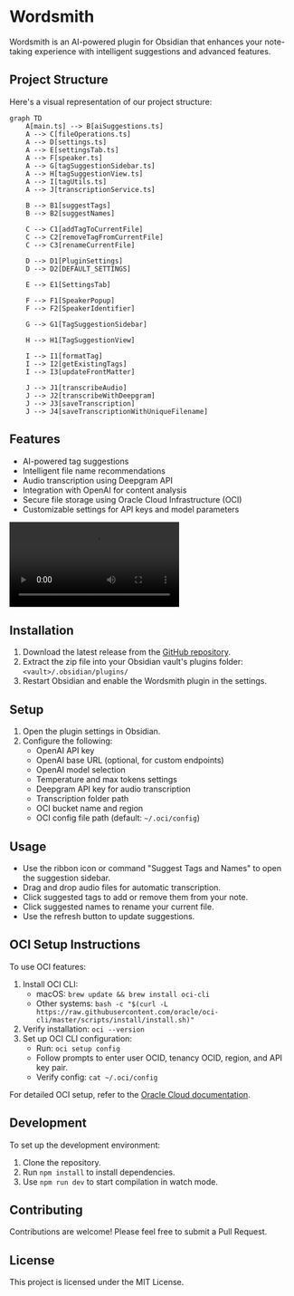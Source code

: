 # Wordsmith

Wordsmith is an AI-powered plugin for Obsidian that enhances your note-taking experience with intelligent suggestions and advanced features.

## Project Structure

Here's a visual representation of our project structure:


```mermaid
graph TD
    A[main.ts] --> B[aiSuggestions.ts]
    A --> C[fileOperations.ts]
    A --> D[settings.ts]
    A --> E[settingsTab.ts]
    A --> F[speaker.ts]
    A --> G[tagSuggestionSidebar.ts]
    A --> H[tagSuggestionView.ts]
    A --> I[tagUtils.ts]
    A --> J[transcriptionService.ts]

    B --> B1[suggestTags]
    B --> B2[suggestNames]

    C --> C1[addTagToCurrentFile]
    C --> C2[removeTagFromCurrentFile]
    C --> C3[renameCurrentFile]

    D --> D1[PluginSettings]
    D --> D2[DEFAULT_SETTINGS]

    E --> E1[SettingsTab]

    F --> F1[SpeakerPopup]
    F --> F2[SpeakerIdentifier]

    G --> G1[TagSuggestionSidebar]

    H --> H1[TagSuggestionView]

    I --> I1[formatTag]
    I --> I2[getExistingTags]
    I --> I3[updateFrontMatter]

    J --> J1[transcribeAudio]
    J --> J2[transcribeWithDeepgram]
    J --> J3[saveTranscription]
    J --> J4[saveTranscriptionWithUniqueFilename]
```


## Features

- AI-powered tag suggestions
- Intelligent file name recommendations
- Audio transcription using Deepgram API
- Integration with OpenAI for content analysis
- Secure file storage using Oracle Cloud Infrastructure (OCI)
- Customizable settings for API keys and model parameters

![Watch the demo video](demo1.mov)

## Installation

1. Download the latest release from the [GitHub repository](https://github.com/your-repo-link).
2. Extract the zip file into your Obsidian vault's plugins folder: `<vault>/.obsidian/plugins/`
3. Restart Obsidian and enable the Wordsmith plugin in the settings.

## Setup

1. Open the plugin settings in Obsidian.
2. Configure the following:
   - OpenAI API key
   - OpenAI base URL (optional, for custom endpoints)
   - OpenAI model selection
   - Temperature and max tokens settings
   - Deepgram API key for audio transcription
   - Transcription folder path
   - OCI bucket name and region
   - OCI config file path (default: `~/.oci/config`)

## Usage

- Use the ribbon icon or command "Suggest Tags and Names" to open the suggestion sidebar.
- Drag and drop audio files for automatic transcription.
- Click suggested tags to add or remove them from your note.
- Click suggested names to rename your current file.
- Use the refresh button to update suggestions.

## OCI Setup Instructions

To use OCI features:

1. Install OCI CLI:
   - macOS: `brew update && brew install oci-cli`
   - Other systems: `bash -c "$(curl -L https://raw.githubusercontent.com/oracle/oci-cli/master/scripts/install/install.sh)"`
2. Verify installation: `oci --version`
3. Set up OCI CLI configuration:
   - Run: `oci setup config`
   - Follow prompts to enter user OCID, tenancy OCID, region, and API key pair.
   - Verify config: `cat ~/.oci/config`

For detailed OCI setup, refer to the [Oracle Cloud documentation](https://docs.oracle.com/en-us/iaas/Content/API/SDKDocs/cliinstall.htm).

## Development

To set up the development environment:

1. Clone the repository.
2. Run `npm install` to install dependencies.
3. Use `npm run dev` to start compilation in watch mode.

## Contributing

Contributions are welcome! Please feel free to submit a Pull Request.

## License

This project is licensed under the MIT License.
